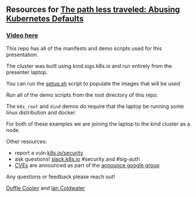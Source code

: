 ## Resources for [The path less traveled: Abusing Kubernetes Defaults](https://www.blackhat.com/us-19/briefings/schedule/index.html#the-path-less-traveled-abusing-kubernetes-defaults-17049)

### [Video here](https://www.youtube.com/watch?v=HmoVSmTIOxM)

This repo has all of the manifests and demo scripts used for this presentation.

The cluster was built using kind.sigs.k8s.io and run entirely from the presenter laptop.

You can run the [setup.sh](./setup.sh) script to populate the images that will be used

Run all of the demo scripts from the root directory of this repo.

The `k8s_root` and `dind` demos do require that the laptop be running some linux distribution and docker.

For both of these examples we are joining the laptop to the kind cluster as a node.


Other resources:

 - report a vuln [k8s.io/security](https://k8s.io/security)
 - ask questions! [slack.k8s.io](https://slack.k8s.io) #security and #sig-auth
 - [CVEs](https://cve.mitre.org/) are announced as part of the [announce google group](https://groups.google.com/forum/#!forum/kubernetes-announce)


Any questions or feedback please reach out!

[Duffie Cooley](twitter.com/mauilion) and [Ian Coldwater](twitter.com/IanColdwater)
